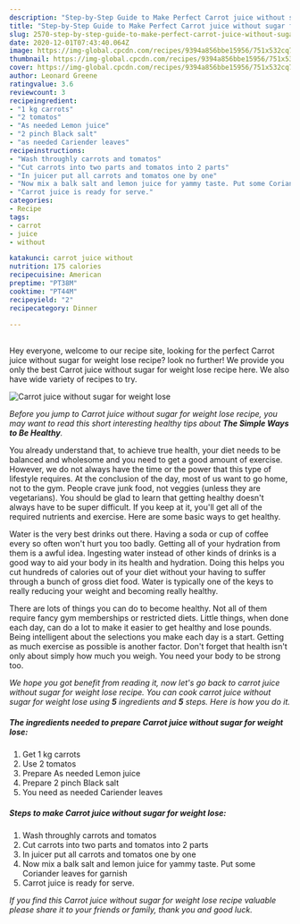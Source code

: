 ```yaml
---
description: "Step-by-Step Guide to Make Perfect Carrot juice without sugar for weight lose"
title: "Step-by-Step Guide to Make Perfect Carrot juice without sugar for weight lose"
slug: 2570-step-by-step-guide-to-make-perfect-carrot-juice-without-sugar-for-weight-lose
date: 2020-12-01T07:43:40.064Z
image: https://img-global.cpcdn.com/recipes/9394a856bbe15956/751x532cq70/carrot-juice-without-sugar-for-weight-lose-recipe-main-photo.jpg
thumbnail: https://img-global.cpcdn.com/recipes/9394a856bbe15956/751x532cq70/carrot-juice-without-sugar-for-weight-lose-recipe-main-photo.jpg
cover: https://img-global.cpcdn.com/recipes/9394a856bbe15956/751x532cq70/carrot-juice-without-sugar-for-weight-lose-recipe-main-photo.jpg
author: Leonard Greene
ratingvalue: 3.6
reviewcount: 3
recipeingredient:
- "1 kg carrots"
- "2 tomatos"
- "As needed Lemon juice"
- "2 pinch Black salt"
- "as needed Cariender leaves"
recipeinstructions:
- "Wash throughly carrots and tomatos"
- "Cut carrots into two parts and tomatos into 2 parts"
- "In juicer put all carrots and tomatos one by one"
- "Now mix a balk salt and lemon juice for yammy taste. Put some Coriander leaves for garnish"
- "Carrot juice is ready for serve."
categories:
- Recipe
tags:
- carrot
- juice
- without

katakunci: carrot juice without 
nutrition: 175 calories
recipecuisine: American
preptime: "PT38M"
cooktime: "PT44M"
recipeyield: "2"
recipecategory: Dinner

---
```

<br>
Hey everyone, welcome to our recipe site, looking for the perfect Carrot juice without sugar for weight lose recipe? look no further! We provide you only the best Carrot juice without sugar for weight lose recipe here. We also have wide variety of recipes to try.
<br>


![Carrot juice without sugar for weight lose](https://img-global.cpcdn.com/recipes/9394a856bbe15956/751x532cq70/carrot-juice-without-sugar-for-weight-lose-recipe-main-photo.jpg)

<i>Before you jump to Carrot juice without sugar for weight lose recipe, you may want to read this short interesting healthy tips about <strong>The Simple Ways to Be Healthy</strong>.</i>

You already understand that, to achieve true health, your diet needs to be balanced and wholesome and you need to get a good amount of exercise. However, we do not always have the time or the power that this type of lifestyle requires. At the conclusion of the day, most of us want to go home, not to the gym. People crave junk food, not veggies (unless they are vegetarians). You should be glad to learn that getting healthy doesn't always have to be super difficult. If you keep at it, you'll get all of the required nutrients and exercise. Here are some basic ways to get healthy.

Water is the very best drinks out there. Having a soda or cup of coffee every so often won't hurt you too badly. Getting all of your hydration from them is a awful idea. Ingesting water instead of other kinds of drinks is a good way to aid your body in its health and hydration. Doing this helps you cut hundreds of calories out of your diet without your having to suffer through a bunch of gross diet food. Water is typically one of the keys to really reducing your weight and becoming really healthy.

There are lots of things you can do to become healthy. Not all of them require fancy gym memberships or restricted diets. Little things, when done each day, can do a lot to make it easier to get healthy and lose pounds. Being intelligent about the selections you make each day is a start. Getting as much exercise as possible is another factor. Don't forget that health isn't only about simply how much you weigh. You need your body to be strong too. 


<i>We hope you got benefit from reading it, now let's go back to carrot juice without sugar for weight lose recipe. You can cook carrot juice without sugar for weight lose using <strong>5</strong> ingredients and <strong>5</strong> steps. Here is how you do it.
</i>

##### The ingredients needed to prepare Carrot juice without sugar for weight lose:

1. Get 1 kg carrots
1. Use 2 tomatos
1. Prepare As needed Lemon juice
1. Prepare 2 pinch Black salt
1. You need as needed Cariender leaves


##### Steps to make Carrot juice without sugar for weight lose:

1. Wash throughly carrots and tomatos
1. Cut carrots into two parts and tomatos into 2 parts
1. In juicer put all carrots and tomatos one by one
1. Now mix a balk salt and lemon juice for yammy taste. Put some Coriander leaves for garnish
1. Carrot juice is ready for serve.


<i>If you find this Carrot juice without sugar for weight lose recipe valuable please share it to your friends or family, thank you and good luck.</i>
